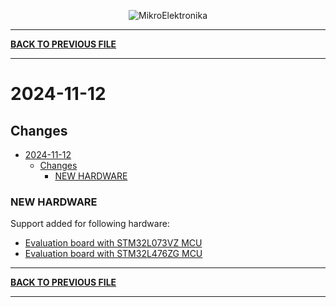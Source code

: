 <p align="center">
  <img src="http://www.mikroe.com/img/designs/beta/logo_small.png?raw=true" alt="MikroElektronika"/>
</p>

---

**[BACK TO PREVIOUS FILE](../changelog.md)**

---

# 2024-11-12

## Changes

- [2024-11-12](#2024-11-12)
  - [Changes](#changes)
    - [NEW HARDWARE](#new-hardware)

### NEW HARDWARE

Support added for following hardware:

+ [Evaluation board with STM32L073VZ MCU](https://www.st.com/content/st_com/en/products/evaluation-tools/product-evaluation-tools/mcu-mpu-eval-tools/stm32-mcu-mpu-eval-tools/stm32-eval-boards/stm32l073z-eval.html)
+ [Evaluation board with STM32L476ZG MCU](https://www.st.com/content/st_com/en/products/evaluation-tools/product-evaluation-tools/mcu-mpu-eval-tools/stm32-mcu-mpu-eval-tools/stm32-eval-boards/stm32l476g-eval.html)

---

**[BACK TO PREVIOUS FILE](../changelog.md)**

---
